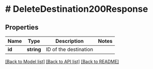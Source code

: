 # # DeleteDestination200Response

## Properties

Name | Type | Description | Notes
------------ | ------------- | ------------- | -------------
**id** | **string** | ID of the destination |

[[Back to Model list]](../../README.md#models) [[Back to API list]](../../README.md#endpoints) [[Back to README]](../../README.md)
